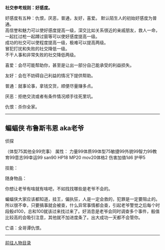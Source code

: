 
**社交参考规则：好感度。**

好感度有五种：仇恨，厌恶，普通，友好，喜爱。
默认陌生人的初始好感度为普通。  
高信誉和魅力可以使好感度提高一级，深交比如关系很近的亲戚朋友，救人一命，一起扛过枪一起蹲过窗等可以使好感度提高一级。  
成功的社交可以使程度提高一级，极难可以提高两级。  
冒犯打扰和失败的社交降低一级。  
不干人事和非常失败的社交降低两级。  

喜爱：会尽可能帮助你，甚至是让出一部分自己能承受的利益损失。

友好：会在不妨碍自己利益的情况下提供帮助。

普通：就事论事，拿钱交货，顺便尽量赚多点。

厌恶：拒绝交流或者有条件情况顺手往死里坑。

仇恨：杀你全家。

---
## 蝙蝠侠 布鲁斯韦恩 aka老爷  

侦探

（体型75其他全99完事）
属性：
力量99体质99体型75敏捷99外貌99智力99教育99意志99幸运99 san90 HP18 MP20 mov20体格2 伤害加值1d6 护甲5

技能：

随身物品：

你想让老爷有啥就有啥吧，不如找找哪些是老爷不会的。

蝙蝠侠大家应该都知道，挂王，偏执狂，人是一定会救的，犯罪是一定要阻止的。所以很不幸，只要搞事就会被查，什么异常事情都会查，引起老爷警觉之后每个时段骰d100，总和100就该过来找过来了。好消息是老爷会同时调查多个事件，骰值比较高的会吸引注意，其他就不加进度条了。出大成功一天都不会管你。

亡语：全哥谭仇恨。


---

[前往人物目录](../人物目录.md)